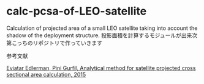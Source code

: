 # calc-pcsa-of-LEO-satellite

Calculation of projected area of a small LEO satellite taking into account the shadow of the deployment structure.
投影面積を計算するモジュールが出来次第こっちのリポジトリで作っていきます

参考文献

[Eviatar Edlerman, Pini Gurfil, Analytical method for satellite projected cross sectional area calculation, 2015]()
